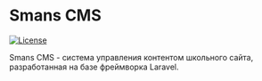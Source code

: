 # Smans CMS

[![License](https://poser.pugx.org/laravel/framework/license.svg)](https://packagist.org/packages/mazguhin/smans)

Smans CMS - система управления контентом школьного сайта, разработанная на базе фреймворка Laravel.
